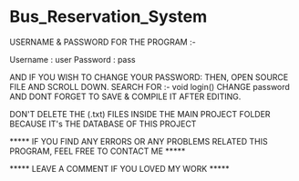 # Bus_Reservation_System

USERNAME & PASSWORD FOR THE PROGRAM :-

Username : user
Password : pass

AND IF YOU WISH TO CHANGE YOUR PASSWORD:
THEN, OPEN SOURCE FILE AND SCROLL DOWN. SEARCH FOR :- void login()
CHANGE password AND DONT FORGET TO SAVE & COMPILE IT AFTER EDITING.

DON'T DELETE THE (.txt) FILES INSIDE THE MAIN PROJECT FOLDER
BECAUSE IT's THE DATABASE OF THIS PROJECT

  ***** IF YOU FIND ANY ERRORS OR ANY PROBLEMS RELATED THIS PROGRAM, FEEL FREE TO CONTACT ME *****  

***** LEAVE A COMMENT IF YOU LOVED MY WORK *****
